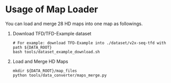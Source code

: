 # Usage of Map Loader

You can load and merge 28 HD maps into one map as followings.

1. Download TFD/TFD-Example dataset
    ```shell
    # For example: download TFD-Example into ./dataset/v2x-seq-tfd with path ${DATA_ROOT}
    bash tools/dataset_example_download.sh
    ```

2. Load and Merge HD Maps
    ```shell
    mkdir ${DATA_ROOT}/map_files
    python tools/data_converter/maps_merge.py 
    ```
